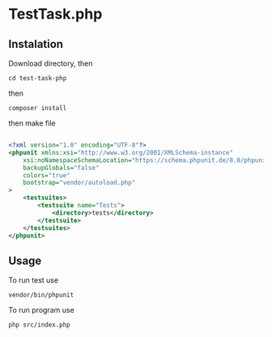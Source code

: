 # TestTask.php

## Instalation
Download directory, then
```
cd test-task-php
```

then
```
composer install
```
then make file
```phpunit.xml

<?xml version="1.0" encoding="UTF-8"?>
<phpunit xmlns:xsi="http://www.w3.org/2001/XMLSchema-instance"
    xsi:noNamespaceSchemaLocation="https://schema.phpunit.de/8.0/phpunit.xsd"
    backupGlobals="false"
    colors="true"
    bootstrap="vendor/autoload.php"
>
    <testsuites>
        <testsuite name="Tests">
            <directory>tests</directory>
        </testsuite>
    </testsuites>
</phpunit>

```

## Usage
To run test use
```
vendor/bin/phpunit
```

To run program use
```
php src/index.php
```
